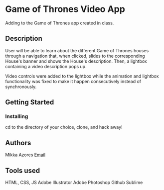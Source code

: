 # Game of Thrones Video App

Adding to the Game of Thrones app created in class.


## Description

User will be able to learn about the different Game of Thrones houses through a navigation that, when clicked, slides to the corresponding House's banner and shows the House's description. Then, a lightbox containing a video description pops up.

Video controls were added to the lightbox while the animation and lightbox functionality was fixed to make it happen consecutively instead of synchronously.

## Getting Started

### Installing

cd to the directory of your choice, clone, and hack away!


## Authors

Mikka Azores 
[Email](mailto:m_azores91446@fanshaweonline.ca)

## Tools used

HTML, CSS, JS
Adobe Illustrator
Adobe Photoshop
Github
Sublime
